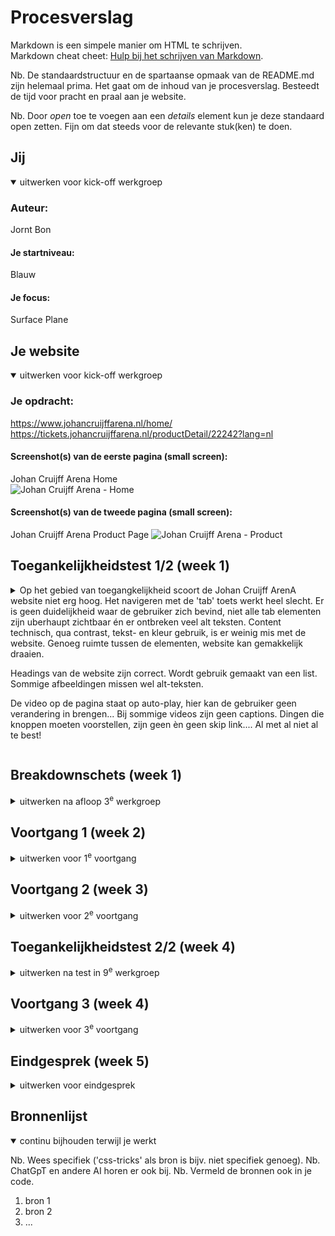 # Procesverslag
Markdown is een simpele manier om HTML te schrijven.  
Markdown cheat cheet: [Hulp bij het schrijven van Markdown](https://github.com/adam-p/markdown-here/wiki/Markdown-Cheatsheet).

Nb. De standaardstructuur en de spartaanse opmaak van de README.md zijn helemaal prima. Het gaat om de inhoud van je procesverslag. Besteedt de tijd voor pracht en praal aan je website.

Nb. Door *open* toe te voegen aan een *details* element kun je deze standaard open zetten. Fijn om dat steeds voor de relevante stuk(ken) te doen.





## Jij

<details open>
  <summary>uitwerken voor kick-off werkgroep</summary>

  ### Auteur:
  Jornt Bon

  #### Je startniveau:
  Blauw

  #### Je focus:
  Surface Plane
 
</details>





## Je website

<details open>
  <summary>uitwerken voor kick-off werkgroep</summary>

  ### Je opdracht:
  https://www.johancruijffarena.nl/home/
  https://tickets.johancruijffarena.nl/productDetail/22242?lang=nl

  #### Screenshot(s) van de eerste pagina (small screen): 
  Johan Cruijff Arena Home  
  <img src="readme-image/JC_Arena_Home" width="375px" alt="Johan Cruijff Arena - Home">

  #### Screenshot(s) van de tweede pagina (small screen):
  Johan Cruijff Arena Product Page 
  <img src="readme-images/JC_Arena_Product" width="375px" alt="Johan Cruijff Arena - Product">
 
</details>



## Toegankelijkheidstest 1/2 (week 1)

<details>
  <summary>Op het gebied van toegangkelijkheid scoort de Johan Cruijff ArenA website niet erg hoog. Het navigeren met de 'tab' toets werkt heel slecht. Er is geen duidelijkheid waar de gebruiker zich bevind, niet alle tab elementen zijn uberhaupt zichtbaar én er ontbreken veel alt teksten.
Content technisch, qua contrast, tekst- en kleur gebruik, is er weinig mis met de website. Genoeg ruimte tussen de elementen, website kan gemakkelijk draaien.

Headings van de website zijn correct. Wordt gebruik gemaakt van een list. Sommige afbeeldingen missen wel alt-teksten.

De video op de pagina staat op auto-play, hier kan de gebruiker geen verandering in brengen... Bij sommige videos zijn geen captions. Dingen die knoppen moeten voorstellen, zijn geen èn geen skip link.... Al met al niet al te best!</summary>

</details>



## Breakdownschets (week 1)

<details>
  <summary>uitwerken na afloop 3<sup>e</sup> werkgroep</summary>

  ### de hele pagina: 
  <img src="/fotos_ReadMe/Screenshot 2023-09-21 at 16.34.42.png" width="375px" alt="breakdown van de hele pagina 1/4">

  ### dynamisch deel (bijv menu): 
  <img src="/fotos_ReadMe/Screenshot 2023-09-21 at 16.36.04.png" width="375px" alt="breakdown van een dynamisch deel">

  ### wellicht nog een dynamisch deel (bijv filter): 
  <img src="readme-images/dummy-plaatje.jpg" width="375px" alt="breakdown van nog een dynamisch deel">

</details>





## Voortgang 1 (week 2)

<details>
  <summary>uitwerken voor 1<sup>e</sup> voortgang</summary>

  ### Stand van zaken
Was goed van start, helaas was ik begonnen bij het ontwerpen van een volledig computer scherm. 
Wel lekker veel geschreven, waardoor het algehele gevoel van CSS'en wel weer wat terug kwam

  ### Agenda voor meeting
  samen met je groepje opstellen

  | Jornt --- Hoe kom ik aan deze GIF? Hoe werkt downloaden van een font ook alweer?
  | Magdalena ---       
  | Liam ---   
  | Esra ---    
  | Sarah ---

  | Allemaal --- Helaas hadden we deze sessie niet goed voorbereid. Volgende sessie zal de agenda up-to-date zijn!
   



  ### Verslag van meeting

  Uitleg ontvangen hoe alle media op een website gevonden kan worden. 
  Ook weer fris in het geheugen hoe fonts (gedownloade) ingeladen worden in de website.
  Volgende keer beter voorbereiden voor de sessie.

</details>





## Voortgang 2 (week 3)

<details>
  <summary>uitwerken voor 2<sup>e</sup> voortgang</summary>

  ### Stand van zaken
  Gaat eigenlijk allemaal wel goed. Klein moment van wanhoop gehad toen ik van groot scherm naar klein wilde gaan.
  Leek onmogelijk. Toen alles verwijderd, vanaf start weer gaan CSS'en, gaat de goede kant op!

  ### Agenda voor meeting
  samen met je groepje opstellen

  - Liam: Afbeeldingen caroussel met animatie. Nth-of-type voor de kleur van tekst lukt niet. Hoe kun je het beste de iconen in de navbar doen.

  - Esra: Ik struggle op dit moment met mijn iconen rechts krijgen in het menu. Ik wil dat het logo rechts blijft, en mijn logo links. Mijn afbeelding in de eerste section is heel condensed terwijl ik wel de juiste afmetingen en afbeelding heb gebruikt.

  - Sarah: Header images overhoop gehaald, hoe fix ik dit? Hoe maak ik een button van een img en een woord samen? Hoe spreek ik alleen het logo aan, laatste img van de header in de tweede nav?

  - Karenza: @fontface snap ik even niet, verschil tussen flex en grid, wanneer is wat beter?

  - Jornt: Ik wil graag weten hoezo mijn 2e section niet het scherm volledig vult. Ook wil ik weten waarom ik de 'font-weight' van m'n nav niet kan aanpassen. 
         Tijdens het testen kwam ik erachter dat het kruisje niet laadt. Hoe kan dit?

  ### Verslag van meeting
  
  - de body heeft standaard CSS meegekregen. Zet dit op 'unset' om margins te voorkomen.
  - Font-weights moeten nog gedownload worden. Nu heb ik enkel de 'regular' erin zitten.
  - Het kruisje stond locaal op m'n computer geroot. Deze folder path moet opnieuw worden geschreven.

</details>





## Toegankelijkheidstest 2/2 (week 4)

<details>
  <summary>uitwerken na test in 9<sup>e</sup> werkgroep</summary>

  ### Bevindingen
  Lijst met je bevindingen die in de test naar voren kwamen (geef ook aan wat er verbeterd is):

</details>





## Voortgang 3 (week 4)

<details>
  <summary>uitwerken voor 3<sup>e</sup> voortgang</summary>

  ### Stand van zaken
  hier dit ging goed & dit was lastig (neem ook screenshots op van delen van je website en code)


  ### Agenda voor meeting
  samen met je groepje opstellen

  Jornt:
  -  Waarom blijft niet mijn gehele NAV bar plakken?
  - Hoe krijg ik m’n tekst in dit sectie 4 responsive?
  - Er zijn maar 3 fonts beschikbaar om te downloaden, lukt niet om font-weight mee te geven.


  Sarah:
  - Ik kan de fonts niet vinden omdat ze geen duidelijke namen hebben.
  - Hoe maak ik een rondje boven het winkelmandje?
  - Hoe krijg ik een link en een p die onder elkaar staan, dichter op elkaar?



  Esra:
  - Hoe zorg ik ervoor dat de tekst in een section automatisch veranderd?
  - Hoe rep ik de eerste p in een section aan?
  - Hoe krijg ik de Jordan en Converse onder elkaar in m'n NAV?

  Liam:
  - Hoe krijg ik 3 verschillende menu opties?
  - Hoe maak ik slideshow met animaties?
  - Hoe zorg ik ervoor dat ik verschillende menus kan sluiten met 1 knop?
 


  ### Verslag van meeting
  
  img moet onderin het kopje, s4/s3. H2,H3 & H4 geen position absolute, gebruik padddings. padding: 0 0.75rem; Denk aan responsiveness! NAV mag zo blijven, is een browser bug. Voeg fallback fonts toe bij elke font-family. -webkit-font-smoothing: antialiased;
  
</details>





## Eindgesprek (week 5)

<details>
  <summary>uitwerken voor eindgesprek</summary>

  ### Je uitkomst - karakteristiek screenshots:
  <img src="readme-images/dummy-plaatje.jpg" width="375px" alt="uitomst opdracht 1">


  ### Dit ging goed/Heb ik geleerd: 
  Korte omschrijving met plaatjes

  <img src="readme-images/dummy-plaatje.jpg" width="375px" alt="top">


  ### Dit was lastig/Is niet gelukt:
  Korte omschrijving met plaatjes

  <img src="readme-images/dummy-plaatje.jpg" width="375px" alt="bummer">
</details>





## Bronnenlijst

<details open>
  <summary>continu bijhouden terwijl je werkt</summary>

  Nb. Wees specifiek ('css-tricks' als bron is bijv. niet specifiek genoeg). 
  Nb. ChatGpT en andere AI horen er ook bij.
  Nb. Vermeld de bronnen ook in je code.

  1. bron 1
  2. bron 2
  3. ...

</details>